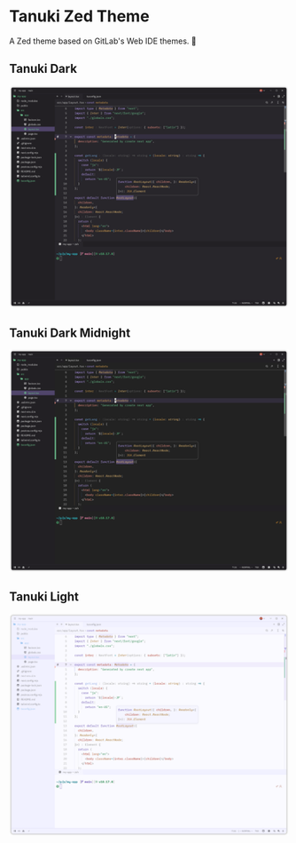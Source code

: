# Tanuki Zed Theme

A Zed theme based on GitLab's Web IDE themes. 🦝

## Tanuki Dark

![Tanuki Dark](./assets/tanuki-dark.png)

## Tanuki Dark Midnight

![Tanuki Dark Midnight](./assets/tanuki-dark-midnight.png)

## Tanuki Light

![Tanuki Light](./assets/tanuki-light.png)
